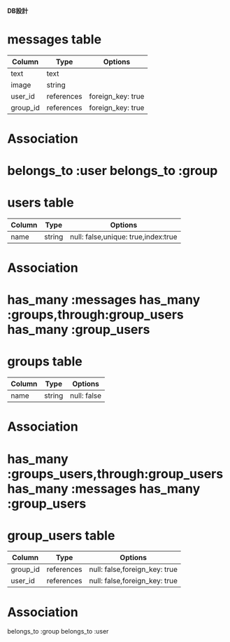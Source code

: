 #### DB設計

# messages table
|Column|Type|Options|
|------|----|-------|
|text|text||
|image|string||
|user_id|references|foreign_key: true|
|group_id|references|foreign_key: true|

# Association
belongs_to :user
belongs_to :group
====================================================
# users table
|Column|Type|Options|
|------|----|-------|
|name|string|null: false,unique: true,index:true|

# Association
has_many :messages
has_many :groups,through:group_users
has_many :group_users
====================================================
# groups table
|Column|Type|Options|
|------|----|-------|
|name|string|null: false|

# Association
has_many :groups_users,through:group_users
has_many :messages
has_many :group_users
====================================================
# group_users table
|Column|Type|Options|
|------|----|-------|
|group_id|references|null: false,foreign_key: true|
|user_id|references|null: false,foreign_key: true|

# Association
belongs_to :group
belongs_to :user
